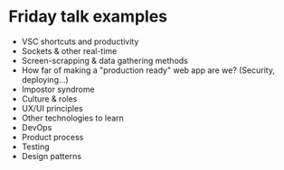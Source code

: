 # Friday talk examples

- VSC shortcuts and productivity
- Sockets & other real-time
- Screen-scrapping & data gathering methods
- How far of making a "production ready" web app are we? (Security, deploying...)
- Impostor syndrome
- Culture & roles
- UX/UI principles
- Other technologies to learn
- DevOps
- Product process
- Testing
- Design patterns
